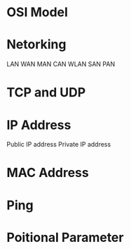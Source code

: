 # OSI Model
# Netorking
LAN
WAN
MAN
CAN
WLAN
SAN
PAN
# TCP and UDP
# IP Address
Public IP address
Private IP address
# MAC Address
# Ping
# Poitional Parameter
